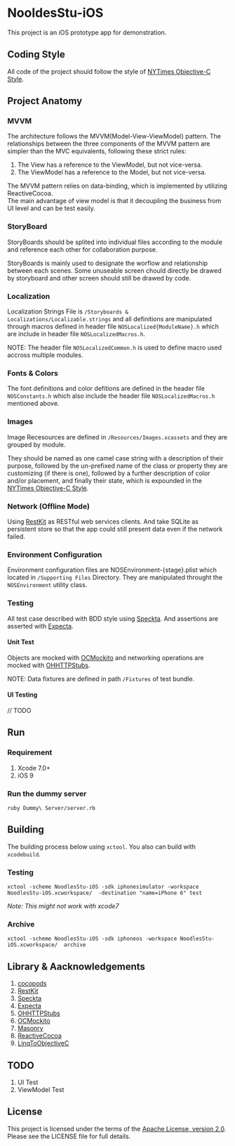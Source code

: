 NooldesStu-iOS
===============

This project is an iOS prototype app for demonstration.

Coding Style
-------------

All code of the project should follow the style of [NYTimes Objective-C Style][NYTimes-OC-sytle].

Project Anatomy
---------------

### MVVM

The architecture follows the MVVM(Model-View-ViewModel) pattern. The relationships between the three components of the MVVM pattern are simpler than the MVC equivalents, following these strict rules:

1. The View has a reference to the ViewModel, but not vice-versa.
2. The ViewModel has a reference to the Model, but not vice-versa.

The MVVM pattern relies on data-binding, which is implemented by utilizing ReactiveCocoa.  
The main advantage of view model is that it decoupling the business from UI level and can be test easily. 

### StoryBoard

StoryBoards should be splited into individual files according to the module and reference each  other for collaboration purpose.

StoryBoards is mainly used to designate the worflow and relationship between each scenes. Some unuseable screen chould directly be drawed by storyboard and other screen should still be drawed by code.


### Localization

Localization Strings File is `/Storyboards & Localizations/Localizable.strings` and all definitions are manipulated through macros defined in header file `NOSLocalized{ModuleName}.h` which are include in header file `NOSLocalizedMacros.h`.

NOTE: The header file `NOSLocalizedCommon.h` is used to define macro used accross multiple modules.

### Fonts & Colors

The font definitions and color defitions are defined in the header file `NOSConstants.h` which  also include the header file `NOSLocalizedMacros.h` mentioned above.

### Images

Image Recesources are defined in `/Resources/Images.xcassets` and they are grouped by module.

They should be named as one camel case string with a description of their purpose, followed by the un-prefixed name of the class or property they are customizing (if there is one), followed by a further description of color and/or placement, and finally their state, which is expounded in the [NYTimes Objective-C Style][NYTimes-OC-sytle].

### Network (Offline Mode)

Using [RestKit][restkit] as RESTful web services clients. And take SQLite as persistent store so that the app could still present data even if the network failed.

### Environment Configuration

Environment configuration files are NOSEnvironment-{stage}.plist which located in `/Supporting Files` Directory. They are manipulated throught the `NOSEnvironment` utility class.

### Testing

All test case described with BDD style using [Speckta][speckta]. And assertions are asserted with [Expecta][expecta].

#### Unit Test
Objects are mocked with [OCMockito][OCMockito] and networking operations are mocked with [OHHTTPStubs][OHHTTPStubs].

NOTE: Data fixtures are defined in path `/Fixtures` of test bundle.

#### UI Testing

// TODO

Run
----

### Requirement

1. Xcode 7.0+
2. iOS 9

### Run the dummy server

```
ruby Dummy\ Server/server.rb
```


Building
--------
The building process below using `xctool`. You also can build with `xcodebuild`.

### Testing 

```
xctool -scheme NoodlesStu-iOS -sdk iphonesimulator -workspace NoodlesStu-iOS.xcworkspace/  -destination "name=iPhone 6" test
```

*Note: This might not work with xcode7*

### Archive

```
xctool -scheme NoodlesStu-iOS -sdk iphoneos -workspace NoodlesStu-iOS.xcworkspace/  archive
```

Library & Aacknowledgements 
---------------------------
1. [cocopods][cocopods]
2. [RestKit][restkit]
3. [Speckta][speckta]
4. [Expecta][expecta]
5. [OHHTTPStubs][OHHTTPStubs]
6. [OCMockito][OCMockito]
7. [Masonry][Masonry]
8. [ReactiveCocoa][ReactiveCocoa]
9. [LinqToObjectiveC][LinqToObjectiveC]

TODO
----
1. UI Test
2. ViewModel Test





License
--------
This project is licensed under the terms of the [Apache License, version 2.0](http://www.apache.org/licenses/LICENSE-2.0.html). Please see the LICENSE file for full details.




[NYTimes-OC-sytle]: https://github.com/NYTimes/objective-c-style-guide
[591mian-home]: http://www.591mian.com/
[restkit]: https://github.com/RestKit/RestKit
[cocopods]: https://cocoapods.org/
[speckta]: https://github.com/specta/specta
[expecta]: https://github.com/specta/expecta
[OCMockito]: https://github.com/jonreid/OCMockito
[OHHTTPStubs]: https://github.com/AliSoftware/OHHTTPStubs
[Masonry]: https://github.com/SnapKit/Masonry
[ReactiveCocoa]: https://github.com/ReactiveCocoa/ReactiveCocoa
[LinqToObjectiveC]: https://github.com/ColinEberhardt/LinqToObjectiveC